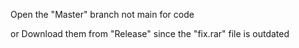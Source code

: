 Open the "Master" branch not main for code

or Download them from "Release" since the "fix.rar" file is outdated
